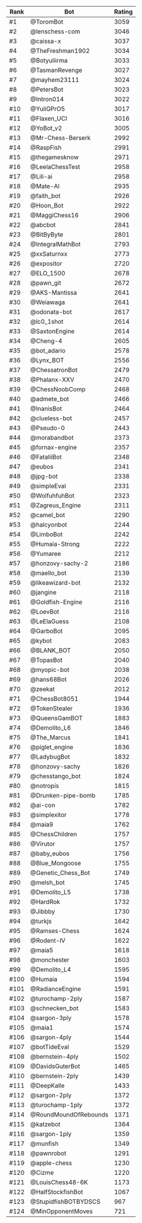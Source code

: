 Rank|Bot|Rating
---|---|---
#1|@ToromBot|3059
#2|@lenschess-com|3046
#3|@caissa-x|3037
#4|@TheFreshman1902|3034
#5|@Botyuliirma|3033
#6|@TasmanRevenge|3027
#7|@mayhem23111|3024
#8|@PetersBot|3023
#9|@Intron014|3022
#10|@YuliGPrO5|3017
#11|@Flaxen_UCI|3016
#12|@YoBot_v2|3005
#13|@Mr-Chess-Berserk|2992
#14|@RaspFish|2991
#15|@thegamesknow|2971
#16|@LeelaChessTest|2958
#17|@Lili-ai|2958
#18|@Mate-AI|2935
#19|@faith_bot|2926
#20|@Hoon_Bot|2922
#21|@MaggiChess16|2906
#22|@abcbot|2841
#23|@BitByByte|2801
#24|@IntegralMathBot|2793
#25|@xxSaturnxx|2773
#26|@expositor|2720
#27|@ELO_1500|2678
#28|@pawn_git|2672
#29|@AKS-Mantissa|2641
#30|@Weiawaga|2641
#31|@odonata-bot|2617
#32|@lc0_1shot|2614
#33|@SaxtonEngine|2614
#34|@Cheng-4|2605
#35|@bot_adario|2578
#36|@Lynx_BOT|2556
#37|@ChessatronBot|2479
#38|@Phalanx-XXV|2470
#39|@ChessNoobComp|2468
#40|@admete_bot|2466
#41|@InanisBot|2464
#42|@clueless-bot|2457
#43|@Pseudo-0|2443
#44|@morabandbot|2373
#45|@fornax-engine|2357
#46|@FataliiBot|2348
#47|@eubos|2341
#48|@jpg-bot|2338
#49|@simpleEval|2331
#50|@WolfuhfuhBot|2323
#51|@Zagreus_Engine|2311
#52|@camel_bot|2290
#53|@halcyonbot|2244
#54|@LimboBot|2242
#55|@Humaia-Strong|2222
#56|@Yumaree|2212
#57|@honzovy-sachy-2|2186
#58|@maello_bot|2139
#59|@likeawizard-bot|2132
#60|@jangine|2118
#61|@Goldfish-Engine|2116
#62|@LoevBot|2116
#63|@LeElaGuess|2108
#64|@GarboBot|2095
#65|@kybot|2083
#66|@BLANK_BOT|2050
#67|@TopasBot|2040
#68|@myopic-bot|2038
#69|@hans68Bot|2026
#70|@zeekat|2012
#71|@ChessBot8051|1944
#72|@TokenStealer|1936
#73|@QueensGamBOT|1883
#74|@Demolito_L6|1846
#75|@The_Marcus|1841
#76|@piglet_engine|1836
#77|@LadybugBot|1832
#78|@honzovy-sachy|1826
#79|@chesstango_bot|1824
#80|@notropis|1815
#81|@Drunken-pipe-bomb|1785
#82|@ai-con|1782
#83|@simplexitor|1778
#84|@maia9|1762
#85|@ChessChildren|1757
#86|@Virutor|1757
#87|@baby_eubos|1756
#88|@Blue_Mongoose|1755
#89|@Genetic_Chess_Bot|1749
#90|@melsh_bot|1745
#91|@Demolito_L5|1738
#92|@HardRok|1732
#93|@Jibbby|1730
#94|@turkjs|1642
#95|@Ramses-Chess|1624
#96|@Rodent-IV|1622
#97|@maia5|1618
#98|@monchester|1603
#99|@Demolito_L4|1595
#100|@Humaia|1594
#101|@RadianceEngine|1591
#102|@turochamp-2ply|1587
#103|@schnecken_bot|1583
#104|@sargon-3ply|1578
#105|@maia1|1574
#106|@sargon-4ply|1544
#107|@botTideEval|1529
#108|@bernstein-4ply|1502
#109|@DavidsGuterBot|1465
#110|@bernstein-2ply|1439
#111|@DeepKalle|1433
#112|@sargon-2ply|1372
#113|@turochamp-1ply|1372
#114|@RoundMoundOfRebounds|1371
#115|@katzebot|1364
#116|@sargon-1ply|1359
#117|@munfish|1349
#118|@pawnrobot|1291
#119|@apple-chess|1230
#120|@Cizme|1220
#121|@LouisChess48-6K|1173
#122|@HalfStockfishBot|1067
#123|@StupidfishBOTBYDSCS|967
#124|@MinOpponentMoves|721
